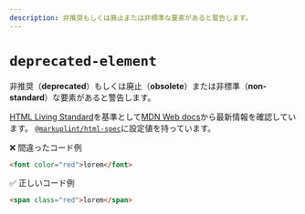 ```yaml
---
description: 非推奨もしくは廃止または非標準な要素があると警告します。
---
```


# `deprecated-element`

非推奨（**deprecated**）もしくは廃止（**obsolete**）または非標準（**non-standard**）な要素があると警告します。

[HTML Living Standard](https://momdo.github.io/html/)を基準として[MDN Web docs](https://developer.mozilla.org/ja/docs/Web/HTML)から最新情報を確認しています。 [`@markuplint/html-spec`](https://github.com/markuplint/markuplint/tree/main/packages/%40markuplint/html-spec/src)に設定値を持っています。

<!-- textlint-disable ja-technical-writing/ja-no-mixed-period -->

❌ 間違ったコード例

```html
<font color="red">lorem</font>
```

✅ 正しいコード例

```html
<span class="red">lorem</span>
```

<!-- textlint-enable ja-technical-writing/ja-no-mixed-period -->
